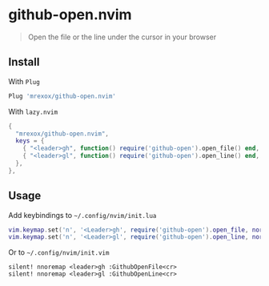 # github-open.nvim

> Open the file or the line under the cursor in your browser

## Install

With `Plug`

```lua
Plug 'mrexox/github-open.nvim'
```

With `lazy.nvim`

```lua
{
  "mrexox/github-open.nvim",
  keys = {
    { "<leader>gh", function() require('github-open').open_file() end, },
    { "<leader>gl", function() require('github-open').open_line() end, },
  },
},
```

## Usage

Add keybindings to `~/.config/nvim/init.lua`

```lua
vim.keymap.set('n', '<Leader>gh', require('github-open').open_file, noremap = true, silent = true)
vim.keymap.set('n', '<Leader>gl', require('github-open').open_line, noremap = true, silent = true)
```

Or to `~/.config/nvim/init.vim`

```vim
silent! nnoremap <leader>gh :GithubOpenFile<cr>
silent! nnoremap <leader>gl :GithubOpenLine<cr>
```
